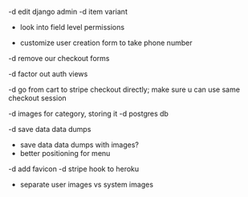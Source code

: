 -d edit django admin
-d item variant

- look into field level permissions


- customize user creation form to take phone number

-d remove our checkout forms

-d factor out auth views

-d go from cart to stripe checkout directly; make sure u can use same checkout session

-d images for category, storing it
-d postgres db

-d save data data dumps

- save data data dumps with images?
- better positioning for menu

-d add favicon
-d stripe hook to heroku

- separate user images vs system images